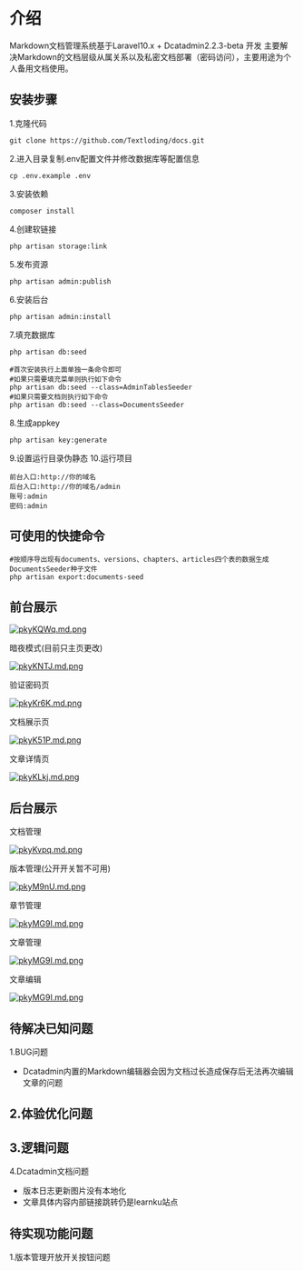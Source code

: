 # 介绍
Markdown文档管理系统基于Laravel10.x + Dcatadmin2.2.3-beta 开发
主要解决Markdown的文档层级从属关系以及私密文档部署（密码访问），主要用途为个人备用文档使用。


## 安装步骤
1.克隆代码
```shell
git clone https://github.com/Textloding/docs.git
```
2.进入目录复制.env配置文件并修改数据库等配置信息
```shell
cp .env.example .env
```
3.安装依赖
```shell
composer install
```
4.创建软链接
```shell
php artisan storage:link
```
5.发布资源
```shell
php artisan admin:publish
```
6.安装后台
```shell
php artisan admin:install
```
7.填充数据库
```shell
php artisan db:seed

#首次安装执行上面单独一条命令即可
#如果只需要填充菜单则执行如下命令
php artisan db:seed --class=AdminTablesSeeder
#如果只需要文档则执行如下命令
php artisan db:seed --class=DocumentsSeeder
```
8.生成appkey
```shell
php artisan key:generate
```
9.设置运行目录伪静态
10.运行项目
```
前台入口:http://你的域名
后台入口:http://你的域名/admin 
账号:admin
密码:admin
```

## 可使用的快捷命令
```shell
#按顺序导出现有documents、versions、chapters、articles四个表的数据生成DocumentsSeeder种子文件
php artisan export:documents-seed
```

## 前台展示

[![pkyKQWq.md.png](https://s21.ax1x.com/2024/06/26/pkyKQWq.md.png)](https://imgse.com/i/pkyKQWq)

暗夜模式(目前只主页更改)

[![pkyKNTJ.md.png](https://s21.ax1x.com/2024/06/26/pkyKNTJ.md.png)](https://imgse.com/i/pkyKNTJ)

验证密码页

[![pkyKr6K.md.png](https://s21.ax1x.com/2024/06/26/pkyKr6K.md.png)](https://imgse.com/i/pkyKr6K)

文档展示页

[![pkyK51P.md.png](https://s21.ax1x.com/2024/06/26/pkyK51P.md.png)](https://imgse.com/i/pkyK51P)

文章详情页

[![pkyKLkj.md.png](https://s21.ax1x.com/2024/06/26/pkyKLkj.md.png)](https://imgse.com/i/pkyKLkj)


## 后台展示

文档管理

[![pkyKvpq.md.png](https://s21.ax1x.com/2024/06/26/pkyKvpq.md.png)](https://imgse.com/i/pkyKvpq)

版本管理(公开开关暂不可用)

[![pkyM9nU.md.png](https://s21.ax1x.com/2024/06/26/pkyM9nU.md.png)](https://imgse.com/i/pkyM9nU)

章节管理

[![pkyMG9I.md.png](https://s21.ax1x.com/2024/06/26/pkyMG9I.md.png)](https://imgse.com/i/pkyMG9I)

文章管理

[![pkyMG9I.md.png](http://laravel.oneself.icu/1719393031852.png)](http://laravel.oneself.icu/1719393031852.png)

文章编辑

[![pkyMG9I.md.png](http://laravel.oneself.icu/1719393603061.png)](http://laravel.oneself.icu/1719393603061.png)


## 待解决已知问题
1.BUG问题
 -  Dcatadmin内置的Markdown编辑器会因为文档过长造成保存后无法再次编辑文章的问题

2.体验优化问题
 - 

3.逻辑问题
 - 

4.Dcatadmin文档问题
 - 版本日志更新图片没有本地化
 - 文章具体内容内部链接跳转仍是learnku站点

## 待实现功能问题

1.版本管理开放开关按钮问题
